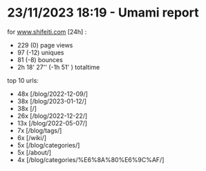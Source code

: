 # 23/11/2023 18:19 - Umami report
for www.shifeiti.com [24h] :

 - 229 (0) page views
 - 97 (-12) uniques
 - 81 (-8) bounces
 - 2h 18' 27'' (-1h 51' ) totaltime


top 10 urls:
 - 48x [/blog/2022-12-09/]
 - 38x [/blog/2023-01-12/]
 - 38x [/]
 - 26x [/blog/2022-12-22/]
 - 13x [/blog/2022-05-07/]
 - 7x [/blog/tags/]
 - 6x [/wiki/]
 - 5x [/blog/categories/]
 - 5x [/about/]
 - 4x [/blog/categories/%E6%8A%80%E6%9C%AF/]



